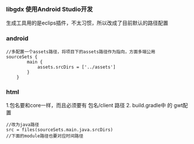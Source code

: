 ### libgdx 使用Android Studio开发
生成工具用的是eclips插件，不太习惯，所以改成了目前默认的路径配置

### android
```
//多配置一个assets路径，将项目下的assets路径作为指向，方面多端公用
sourceSets {
        main {
            assets.srcDirs = ['../assets']
        }
    }
```

### html
1.包名要和core一样，而且必须要有 包名/client 路径
2. build.gradle中 的 gwt配置 
```
//改为java路径
src = files(sourceSets.main.java.srcDirs)
//下面的module路径也要对应时间路径
```